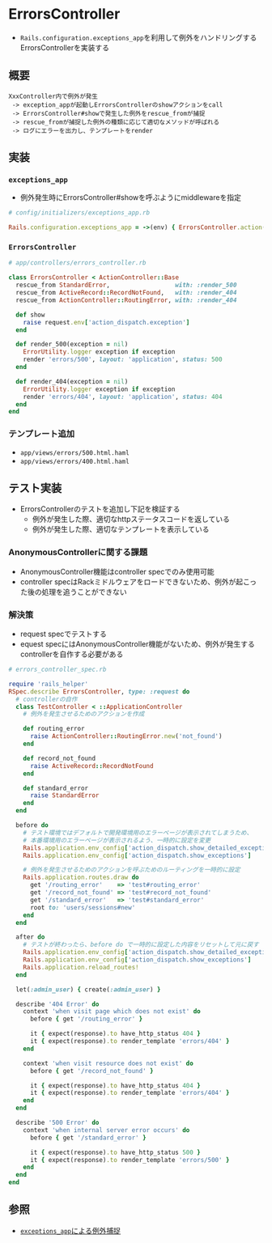 # ErrorsController
- `Rails.configuration.exceptions_app`を利用して例外をハンドリングするErrorsControllerを実装する

## 概要
```
XxxController内で例外が発生
 -> exception_appが起動しErrorsControllerのshowアクションをcall
 -> ErrorsController#showで発生した例外をrescue_fromが捕捉
 -> rescue_fromが捕捉した例外の種類に応じて適切なメソッドが呼ばれる
 -> ログにエラーを出力し、テンプレートをrender
```

## 実装
### `exceptions_app`
- 例外発生時にErrorsController#showを呼ぶようにmiddlewareを指定
```ruby
# config/initializers/exceptions_app.rb

Rails.configuration.exceptions_app = ->(env) { ErrorsController.action(:show).call(env) }
```
### `ErrorsController`
```ruby
# app/controllers/errors_controller.rb

class ErrorsController < ActionController::Base
  rescue_from StandardError,                  with: :render_500
  rescue_from ActiveRecord::RecordNotFound,   with: :render_404
  rescue_from ActionController::RoutingError, with: :render_404

  def show
    raise request.env['action_dispatch.exception']
  end

  def render_500(exception = nil)
    ErrorUtility.logger exception if exception
    render 'errors/500', layout: 'application', status: 500
  end

  def render_404(exception = nil)
    ErrorUtility.logger exception if exception
    render 'errors/404', layout: 'application', status: 404
  end
end
```

### テンプレート追加
- `app/views/errors/500.html.haml`
- `app/views/errors/400.html.haml`

## テスト実装
- ErrorsControllerのテストを追加し下記を検証する
  - 例外が発生した際、適切なhttpステータスコードを返している
  - 例外が発生した際、適切なテンプレートを表示している

### AnonymousControllerに関する課題
- AnonymousController機能はcontroller specでのみ使用可能
- controller specはRackミドルウェアをロードできないため、例外が起こった後の処理を追うことができない

### 解決策
- request specでテストする
- equest specにはAnonymousController機能がないため、例外が発生するcontrollerを自作する必要がある

```ruby
# errors_controller_spec.rb

require 'rails_helper'
RSpec.describe ErrorsController, type: :request do
  # controllerの自作
  class TestController < ::ApplicationController
    # 例外を発生させるためのアクションを作成

    def routing_error
      raise ActionController::RoutingError.new('not_found')
    end

    def record_not_found
      raise ActiveRecord::RecordNotFound
    end

    def standard_error
      raise StandardError
    end
  end

  before do
    # テスト環境ではデフォルトで開発環境用のエラーページが表示されてしまうため、
    # 本番環境用のエラーページが表示されるよう、一時的に設定を変更
    Rails.application.env_config['action_dispatch.show_detailed_exceptions'] = false
    Rails.application.env_config['action_dispatch.show_exceptions']          = true

    # 例外を発生させるためのアクションを呼ぶためのルーティングを一時的に設定
    Rails.application.routes.draw do
      get '/routing_error'    => 'test#routing_error'
      get '/record_not_found' => 'test#record_not_found'
      get '/standard_error'   => 'test#standard_error'
      root to: 'users/sessions#new'
    end
  end

  after do
    # テストが終わったら、before do で一時的に設定した内容をリセットして元に戻す
    Rails.application.env_config['action_dispatch.show_detailed_exceptions'] = true
    Rails.application.env_config['action_dispatch.show_exceptions']          = false
    Rails.application.reload_routes!
  end

  let(:admin_user) { create(:admin_user) }

  describe '404 Error' do
    context 'when visit page which does not exist' do
      before { get '/routing_error' }

      it { expect(response).to have_http_status 404 }
      it { expect(response).to render_template 'errors/404' }
    end

    context 'when visit resource does not exist' do
      before { get '/record_not_found' }

      it { expect(response).to have_http_status 404 }
      it { expect(response).to render_template 'errors/404' }
    end
  end

  describe '500 Error' do
    context 'when internal server error occurs' do
      before { get '/standard_error' }

      it { expect(response).to have_http_status 500 }
      it { expect(response).to render_template 'errors/500' }
    end
  end
end
```

## 参照
- [`exceptions_app`による例外捕捉](https://qiita.com/upinetree/items/273ae574f1c021d24c37#exceptions_app%E3%81%AB%E3%82%88%E3%82%8B%E4%BE%8B%E5%A4%96%E6%8D%95%E6%8D%89)
